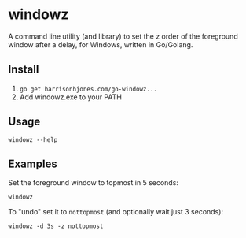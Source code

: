 # windowz

A command line utility (and library) to set the z order of the foreground window after a delay, for Windows, written in Go/Golang.

## Install

1. `go get harrisonhjones.com/go-windowz...`
1. Add windowz.exe to your PATH

## Usage

`windowz --help`

## Examples

Set the foreground window to topmost in 5 seconds:

`windowz`

To "undo" set it to `nottopmost` (and optionally wait just 3 seconds):

`windowz -d 3s -z nottopmost`